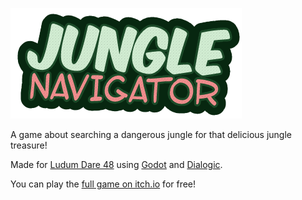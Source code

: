 ![Jungle Navigator](https://raw.githubusercontent.com/lemonsaurus/jungle-navigator/main/assets/logo.png)

A game about searching a dangerous jungle for that delicious jungle treasure!

Made for [Ludum Dare 48](https://ldjam.com/events/ludum-dare/48/jungle-navigator) using [Godot](https://godotengine.org/) and [Dialogic](https://github.com/coppolaemilio/dialogic).

You can play the [full game on itch.io](https://lemonsaurus.itch.io/jungle-navigator) for free!
